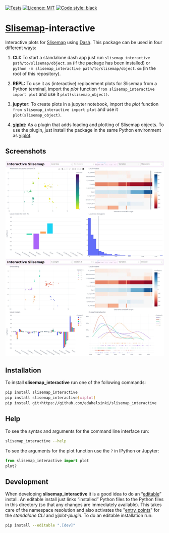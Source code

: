 <!-- [![PyPI](https://img.shields.io/pypi/v/slisemap_interactive)](https://pypi.org/project/slisemap_interactive/) -->
[![Tests](https://github.com/edahelsinki/slisemap_interactive/actions/workflows/python-pytest.yml/badge.svg)](https://github.com/edahelsinki/slisemap_interactive/actions/workflows/python-pytest.yml)
[![Licence: MIT](https://img.shields.io/github/license/edahelsinki/slisemap_interactive)](https://github.com/edahelsinki/slisemap_interactive/blob/master/LICENSE)
[![Code style: black](https://img.shields.io/badge/code%20style-black-000000.svg)](https://github.com/psf/black)
# [Slisemap](https://github.com/edahelsinki/slisemap)-interactive

Interactive plots for [Slisemap](https://github.com/edahelsinki/slisemap) using [Dash](https://dash.plotly.com/). This package can be used in four different ways:

1. __CLI:__ To start a standalone dash app just run `slisemap_interactive path/to/slisemap/object.sm` (if the package has been installed) or `python -m slisemap_interactive path/to/slisemap/object.sm` (in the root of this repository).

2. __REPL:__ To use it as (interactive) replacement plots for Slisemap from a Python terminal, import the *plot* function `from slisemap_interactive import plot` and use it `plot(slisemap_object)`.

3. __jupyter:__ To create plots in a jupyter notebook, import the *plot* function `from slisemap_interactive import plot` and use it `plot(slisemap_object)`.


4. __[χiplot](https://github.com/edahelsinki/xiplot):__ As a plugin that adds loading and plotting of Slisemap objects.
To use the plugin, just install the package in the same Python environment as [χiplot](https://github.com/edahelsinki/xiplot).

## Screenshots

![Screenshot showing focus on a single data item](screenshot01.webp)
![Screenshot showing comparison between clusters](screenshot02.webp)

## Installation

To install __slisemap_interactive__ run one of the following commands:

```bash
pip install slisemap_interactive
pip install slisemap_interactive[xiplot]
pip install git+https://github.com/edahelsinki/slisemap_interactive
```

## Help

To see the syntax and arguments for the command line interface run:

```bash
slisemap_interactive --help
```

To see the arguments for the plot function use the `?` in IPython or Jupyter:

```python
from slisemap_interactive import plot
plot?
```

## Development

When developing __slisemap_interactive__ it is a good idea to do an “[editable](https://setuptools.pypa.io/en/latest/userguide/development_mode.html)” install.
An editable install just links “installed” Python files to the Python files in this directory (so that any changes are immediately available).
This takes care of the namespace resolution and also activates the "[entry_points](https://setuptools.pypa.io/en/latest/userguide/entry_point.html)" for the *standalone CLI* and *χiplot-plugin*.
To do an editable installation run:

```bash
pip install --editable ".[dev]"
```
